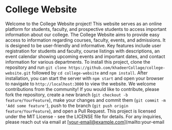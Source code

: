 # College Website

Welcome to the College Website project! This website serves as an online platform for students, faculty, and prospective students to access important information about our college. The College Website aims to provide easy access to information regarding courses, faculty, events, and admissions. It is designed to be user-friendly and informative. Key features include user registration for students and faculty, course listings with descriptions, an event calendar showing upcoming events and important dates, and contact information for various departments. To install this project, clone the repository and run `git clone https://github.com/khadeerCollage/college-website.git` followed by `cd college-website` and `npm install`. After installation, you can start the server with `npm start` and open your browser to navigate to `http://localhost:3000` to view the website. We welcome contributions from the community! If you would like to contribute, please fork the repository, create a new branch (`git checkout -b feature/YourFeature`), make your changes and commit them (`git commit -m 'Add some feature'`), push to the branch (`git push origin feature/YourFeature`), and open a Pull Request. This project is licensed under the MIT License - see the LICENSE file for details. For any inquiries, please reach out via email at [your-email@example.com](mailto:your-email
